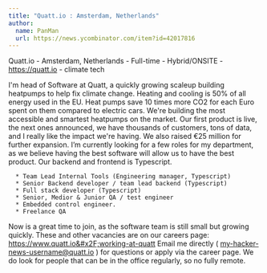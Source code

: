 ```yaml
---
title: "Quatt.io : Amsterdam, Netherlands"
author:
  name: PanMan
  url: https://news.ycombinator.com/item?id=42017816
---
```

Quatt.io - Amsterdam, Netherlands - Full-time - Hybrid&#x2F;ONSITE - <a href="https:&#x2F;&#x2F;quatt.io" rel="nofollow">https:&#x2F;&#x2F;quatt.io</a> - climate tech

I&#x27;m head of Software at Quatt, a quickly growing scaleup building heatpumps to help fix climate change. Heating and cooling is 50% of all energy used in the EU. Heat pumps save 10 times more CO2 for each Euro spent on them compared to electric cars. We&#x27;re building the most accessible and smartest heatpumps on the market. Our first product is live, the next ones announced, we have thousands of customers, tons of data, and I really like the impact we&#x27;re having. We also raised €25 million for further expansion. I’m currently looking for a few roles for my department, as we believe having the best software will allow us to have the best product. Our backend and frontend is Typescript.

<pre><code>  * Team Lead Internal Tools (Engineering manager, Typescript)
  * Senior Backend developer &#x2F; team lead backend (Typescript)
  * Full stack developer (Typescript)
  * Senior, Medior &amp; Junior QA &#x2F; test engineer
  * Embedded control engineer. 
  * Freelance QA
</code></pre>
Now is a great time to join, as the software team is still small but growing quickly. These and other vacancies are on our careers page: <a href="https:&#x2F;&#x2F;www.quatt.io&#x2F;working-at-quatt" rel="nofollow">https:&#x2F;&#x2F;www.quatt.io&#x2F;working-at-quatt</a> Email me directly ( my-hacker-news-username@quatt.io ) for questions or apply via the career page. We do look for people that can be in the office regularly, so no fully remote.
<JobApplication />
